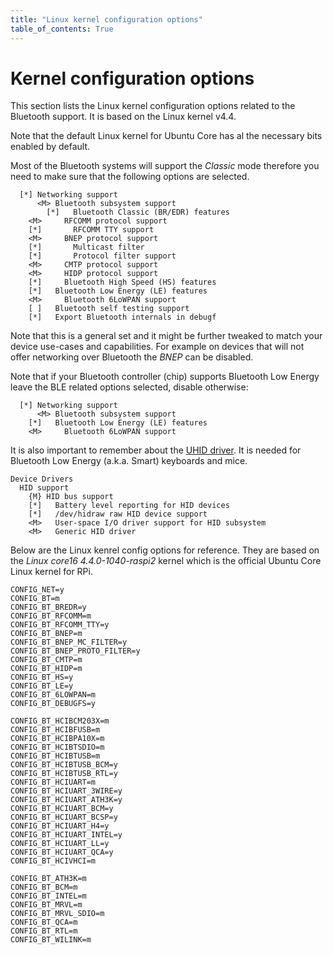 ```yaml
---
title: "Linux kernel configuration options"
table_of_contents: True
---
```


# Kernel configuration options

This section lists the Linux kernel configuration options related to the
Bluetooth support. It is based on the Linux kernel v4.4.

Note that the default Linux kernel for Ubuntu Core has al the necessary bits
enabled by default.

Most of the Bluetooth systems will support the *Classic* mode therefore you need
to make sure that the following options are selected.

```
  [*] Networking support
      <M> Bluetooth subsystem support
    	[*]   Bluetooth Classic (BR/EDR) features
	<M>     RFCOMM protocol support
	[*]       RFCOMM TTY support
	<M>     BNEP protocol support
	[*]       Multicast filter
	[*]       Protocol filter support
	<M>     CMTP protocol support
	<M>     HIDP protocol support
	[*]     Bluetooth High Speed (HS) features
	[*]   Bluetooth Low Energy (LE) features
	<M>     Bluetooth 6LoWPAN support
	[ ]   Bluetooth self testing support
	[*]   Export Bluetooth internals in debugf
```

Note that this is a general set and it might be further tweaked to match your
device use-cases and capabilities. For example on devices that will not offer
networking over Bluetooth the *BNEP* can be disabled. 

Note that if your Bluetooth controller (chip) supports Bluetooth Low Energy
leave the BLE related options selected, disable otherwise:

```
  [*] Networking support
      <M> Bluetooth subsystem support
	[*]   Bluetooth Low Energy (LE) features
	<M>     Bluetooth 6LoWPAN support
```

It is also important to remember about the [UHID
driver](https://lwn.net/Articles/508083/). It is needed for
Bluetooth Low Energy (a.k.a. Smart) keyboards and mice.

```
Device Drivers
  HID support
    {M} HID bus support
    [*]   Battery level reporting for HID devices
    [*]   /dev/hidraw raw HID device support
    <M>   User-space I/O driver support for HID subsystem
    <M>   Generic HID driver 
```

Below are the Linux kenrel config options for reference. They are based on the 
*Linux core16 4.4.0-1040-raspi2* kernel which is the official Ubuntu Core Linux
kernel for RPi.

```
CONFIG_NET=y
CONFIG_BT=m
CONFIG_BT_BREDR=y
CONFIG_BT_RFCOMM=m
CONFIG_BT_RFCOMM_TTY=y
CONFIG_BT_BNEP=m
CONFIG_BT_BNEP_MC_FILTER=y
CONFIG_BT_BNEP_PROTO_FILTER=y
CONFIG_BT_CMTP=m
CONFIG_BT_HIDP=m
CONFIG_BT_HS=y
CONFIG_BT_LE=y
CONFIG_BT_6LOWPAN=m
CONFIG_BT_DEBUGFS=y

CONFIG_BT_HCIBCM203X=m
CONFIG_BT_HCIBFUSB=m
CONFIG_BT_HCIBPA10X=m
CONFIG_BT_HCIBTSDIO=m
CONFIG_BT_HCIBTUSB=m
CONFIG_BT_HCIBTUSB_BCM=y
CONFIG_BT_HCIBTUSB_RTL=y
CONFIG_BT_HCIUART=m
CONFIG_BT_HCIUART_3WIRE=y
CONFIG_BT_HCIUART_ATH3K=y
CONFIG_BT_HCIUART_BCM=y
CONFIG_BT_HCIUART_BCSP=y
CONFIG_BT_HCIUART_H4=y
CONFIG_BT_HCIUART_INTEL=y
CONFIG_BT_HCIUART_LL=y
CONFIG_BT_HCIUART_QCA=y
CONFIG_BT_HCIVHCI=m

CONFIG_BT_ATH3K=m
CONFIG_BT_BCM=m
CONFIG_BT_INTEL=m
CONFIG_BT_MRVL=m
CONFIG_BT_MRVL_SDIO=m
CONFIG_BT_QCA=m
CONFIG_BT_RTL=m
CONFIG_BT_WILINK=m
```
